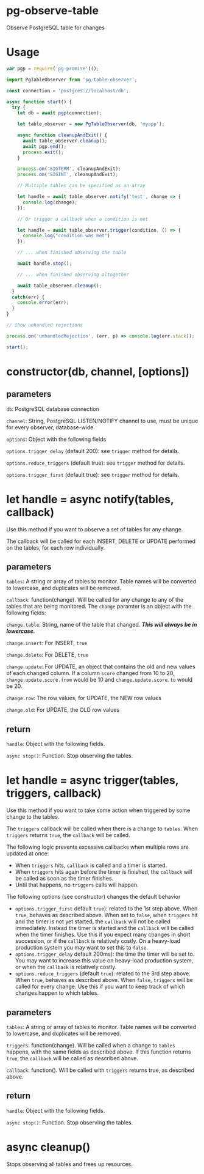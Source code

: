 # pg-observe-table
Observe PostgreSQL table for changes

# Usage

```javascript
var pgp = require('pg-promise')();

import PgTableObserver from 'pg-table-observer';

const connection = 'postgres://localhost/db';

async function start() {
  try {
    let db = await pgp(connection);

    let table_observer = new PgTableObserver(db, 'myapp');

    async function cleanupAndExit() {
      await table_observer.cleanup();
      await pgp.end();
      process.exit();
    }

    process.on('SIGTERM', cleanupAndExit);
    process.on('SIGINT', cleanupAndExit);

    // Multiple tables can be specified as an array

    let handle = await table_observer.notify('test', change => {
      console.log(change);
    });

    // Or trigger a callback when a condition is met

    let handle = await table_observer.trigger(condition, () => {
      console.log("condition was met")
    });

    // ... when finished observing the table

    await handle.stop();

    // ... when finished observing altogether

    await table_observer.cleanup();
  }
  catch(err) {
    console.error(err);
  }
}

// Show unhandled rejections

process.on('unhandledRejection', (err, p) => console.log(err.stack));

start();
```

# constructor(db, channel, [options])

## parameters

`db`: PostgreSQL database connection

`channel`: String, PostgreSQL LISTEN/NOTIFY channel to use, must be unique for every observer, database-wide.

`options`: Object with the following fields

`options.trigger_delay` (default 200): see `trigger` method for details.

`options.reduce_triggers` (default true): see `trigger` method for details.

`options.trigger_first` (default true): see `trigger` method for details.

# let handle = async notify(tables, callback)

Use this method if you want to observe a set of tables for any change.

The callback will be called for each INSERT, DELETE or UPDATE performed
on the tables, for each row individually.

## parameters

`tables`: A string or array of tables to monitor. Table names will be converted to lowercase, and duplicates will be removed.

`callback`: function(change). Will be called for any change to any of the tables that are being monitored. The `change` paramter is an object with the following fields:

`change.table`: String, name of the table that changed. ***This will always be in lowercase.***

`change.insert`: For INSERT, `true`

`change.delete`: For DELETE, `true`

`change.update`: For UPDATE, an object that contains the old and new values of each changed column. If a column `score` changed from 10 to 20, `change.update.score.from` would be 10 and `change.update.score.to` would be 20.

`change.row`: The row values, for UPDATE, the NEW row values

`change.old`: For UPDATE, the OLD row values

## return

`handle`: Object with the following fields.

`async stop()`: Function. Stop observing the tables.

# let handle = async trigger(tables, triggers, callback)

Use this method if you want to take some action when triggered by some change to the tables.

The `triggers` callback will be called when there is a change to `tables`.
When `triggers` returns `true`, the `callback` will be called.

The following logic prevents excessive callbacks when multiple rows are updated at once:
* When `triggers` hits, `callback` is called and a timer is started.
* When `triggers` hits again before the timer is finished, the `callback` will be called as soon as the timer finishes.
* Until that happens, no `triggers` calls will happen.

The following options (see constructor) changes the default behavior
* `options.trigger_first` default `true`): related to the 1st step above. When `true`, behaves as described above. When set to `false`, when `triggers` hit and the timer is not yet started, the `callback` will not be called immediately. Instead the timer is started and the `callback` will be called when the timer finishes. Use this if you expect many changes in short succession, or if the `callback` is relatively costly. On a heavy-load production system you may want to set this to `false`.
* `options.trigger_delay` default 200ms): the time the timer will be set to. You may want to increase this value on heavy-load production system, or when the `callback` is relatively costly.
* `options.reduce_triggers` (default `true`): related to the 3rd step above. When `true`, behaves as described above. When `false`, `triggers` will be called for every change. Use this if you want to keep track of which changes happen to which tables.

## parameters

`tables`: A string or array of tables to monitor. Table names will be converted to lowercase, and duplicates will be removed.

`triggers`: function(change). Will be called when a change to `tables` happens, with the same fields as described above. If this function returns `true`, the `callback` will be called as described above.

`callback`: function(). Will be called with `triggers` returns true, as described above.

## return

`handle`: Object with the following fields.

`async stop()`: Function. Stop observing the tables.

# async cleanup()

Stops observing all tables and frees up resources.
